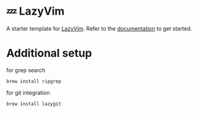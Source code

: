 # 💤 LazyVim

A starter template for [LazyVim](https://github.com/LazyVim/LazyVim).
Refer to the [documentation](https://lazyvim.github.io/installation) to get started.

# Additional setup

for grep search
```
brew install ripgrep
```

for git integration

```
brew install lazygit
```  

